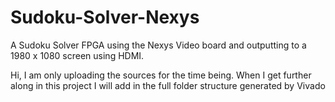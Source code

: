 # Sudoku-Solver-Nexys
A Sudoku Solver FPGA using the Nexys Video board and outputting to a 1980 x 1080 screen using HDMI.


Hi, I am only uploading the sources for the time being. When I get further along in this project I will add in the full folder structure generated by Vivado
